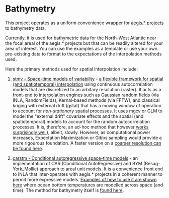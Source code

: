 # Bathymetry

This project operates as a uniform convenience wrapper for [aegis.* projects](https://github.com/jae0/) to bathymetry data. 

Currently, it is used for bathymetric data for the North-West Atlantic near the focal areal of the aegis.* projects but that can be readily altered for your area of interest. You can use the examples as a template or use your own pre-existing data to format to the expectations of the interpolation methods used.

Here the primary methods used for spatial interpolation include:

1. [stmv - Space-time models of variability](https://github.com/jae0/stmv) - [a flexible framework for spatial (and spatiotemporal) interpolation](https://github.com/jae0/stmv/blob/master/docs/stmvMethods.pdf) using continuous autocorrelation models that are discretized to an arbitary resolution (raster). It acts as a front-end to interpolation engines such as Gaussian random fields (via INLA, RandomFields), Kernal-based methods (via FFTW), and classical kriging with external drift (gstat) that has a moving window of operation to account for *non-stationary* spatial processes. It uses mgcv or GLM to model the "external drift" covariate effects and the spatial (and spatiotemporal) models to account for the random autocorrelation processes. It is, therefore, an ad-hoc method that however [works surprisingly well](https://github.com/jae0/aegis.bathymetry/blob/master/inst/scripts/02_bathymetry_stmv.R)), albeit, slowly. However, as computational power increases, Expectation Maximization or Gibbs sampling would provide a more rigourous foundation. A faster version on a [coarser resolution can be found here](https://github.com/jae0/aegis.bathymetry/blob/master/inst/scripts/99_bathymetry_stmv_example.R).  

2. [carstm - Conditional autoregressive space-time models](https://github.com/jae0/carstm) - an implementation of CAR (Conditional AutoRegressive) and BYM (Besag-York_Mollie) approach to areal unit models. It is a convenience front end to INLA that inter-operates with aegis.* projects in a coherent manner to permit more expressive models. [Examples of how to use it are shown here](https://github.com/jae0/carstm/blob/master/inst/scripts/example_temperature_carstm.R) where ocean bottom temperatures are modelled across space (and time). The method for bathymetry itself is [found here](https://github.com/jae0/aegis.bathymetry/blob/master/inst/scripts/03_bathymetry_carstm.R).




